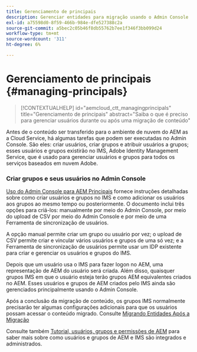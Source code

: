 ```yaml
---
title: Gerenciamento de principais
description: Gerenciar entidades para migração usando o Admin Console
exl-id: a75598d0-8f59-466b-984e-dfe527388c2a
source-git-commit: a5bec2c05b46f8db55762b7ee1f346f3bb099d24
workflow-type: tm+mt
source-wordcount: '311'
ht-degree: 6%

---
```


# Gerenciamento de principais {#managing-principals}

>[!CONTEXTUALHELP]
>id="aemcloud_ctt_managingprincipals"
>title="Gerenciamento de principais"
>abstract="Saiba o que é preciso para gerenciar usuários durante ou após uma migração de conteúdo"

Antes de o conteúdo ser transferido para o ambiente de nuvem do AEM as a Cloud Service, há algumas tarefas que podem ser executadas no Admin Console.  São eles: criar usuários, criar grupos e atribuir usuários a grupos; esses usuários e grupos existirão no IMS, Adobe Identity Management Service, que é usado para gerenciar usuários e grupos para todos os serviços baseados em nuvem Adobe.

### Criar grupos e seus usuários no Admin Console

[Uso do Admin Console para AEM Principais](https://experienceleague.adobe.com/en/docs/experience-manager-cloud-service/content/security/ims-support#how-to-set-up) fornece instruções detalhadas sobre como criar usuários e grupos no IMS e como adicionar os usuários aos grupos ao mesmo tempo ou posteriormente.  O documento inclui três opções para criá-los: manualmente por meio do Admin Console, por meio do upload de CSV por meio do Admin Console e por meio de uma Ferramenta de sincronização de usuários.

A opção manual permite criar um grupo ou usuário por vez; o upload de CSV permite criar e vincular vários usuários e grupos de uma só vez; e a Ferramenta de sincronização de usuários permite usar um IDP existente para criar e gerenciar os usuários e grupos do IMS.

Depois que um usuário usa o IMS para fazer logon no AEM, uma representação de AEM do usuário será criada.  Além disso, quaisquer grupos IMS em que o usuário esteja terão grupos AEM equivalentes criados no AEM.  Esses usuários e grupos de AEM criados pelo IMS ainda são gerenciados principalmente usando o Admin Console.

Após a conclusão da migração de conteúdo, os grupos IMS normalmente precisarão ter algumas configurações adicionais para que os usuários possam acessar o conteúdo migrado.  Consulte [Migrando Entidades Após a Migração](/help/journey-migration/managing-principals-after-migration.md)

Consulte também [Tutorial, usuários, grupos e permissões de AEM](https://experienceleague.adobe.com/en/docs/experience-manager-learn/cloud-service/accessing/aem-users-groups-and-permissions) para saber mais sobre como usuários e grupos de AEM e IMS são integrados e administrados.

